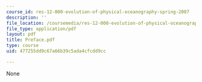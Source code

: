 ```yaml
---
course_id: res-12-000-evolution-of-physical-oceanography-spring-2007
description: ''
file_location: /coursemedia/res-12-000-evolution-of-physical-oceanography-spring-2007/477255dd9c67a66b39c5ada4cfcdd9cc_Preface.pdf
file_type: application/pdf
layout: pdf
title: Preface.pdf
type: course
uid: 477255dd9c67a66b39c5ada4cfcdd9cc

---
```

None